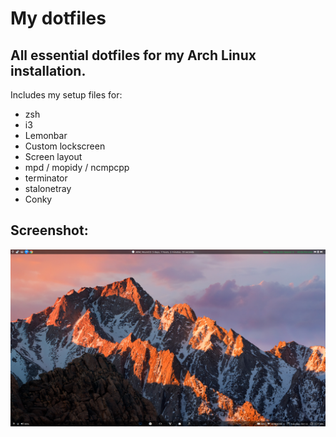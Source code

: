 # My dotfiles

## All essential dotfiles for my Arch Linux installation.
Includes my setup files for:
- zsh
- i3
- Lemonbar
- Custom lockscreen
- Screen layout
- mpd / mopidy / ncmpcpp
- terminator
- stalonetray
- Conky

## Screenshot:
![Current Setup](SS.png "Current Setup")

